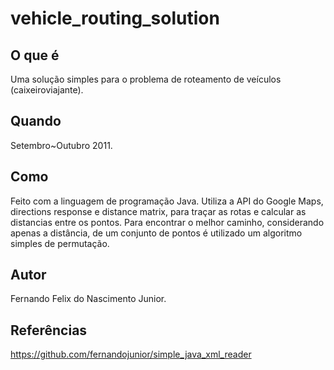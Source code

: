 vehicle_routing_solution
========================

O que é
-------

Uma solução simples para o problema de roteamento de veículos (caixeiroviajante).

Quando
------

Setembro~Outubro 2011.

Como
----

Feito com a linguagem de programação Java. Utiliza a API do Google Maps, directions response e distance matrix, para traçar as rotas e calcular as distancias entre os pontos. Para encontrar o melhor caminho, considerando apenas a distância, de um conjunto de pontos é utilizado um algoritmo simples de permutação.

Autor
-----

Fernando Felix do Nascimento Junior.

Referências
-----------
https://github.com/fernandojunior/simple_java_xml_reader